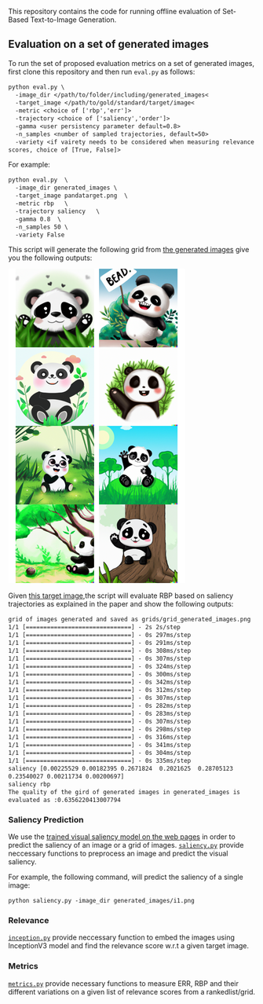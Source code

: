 This repository contains the code for running offline evaluation of Set-Based Text-to-Image Generation.

## Evaluation on a set of generated images
To run the set of proposed evaluation metrics on a set of generated images, first clone this repository and then run  ```eval.py``` as follows:

```
python eval.py \ 
  -image_dir </path/to/folder/including/generated_images< 
  -target_image </path/to/gold/standard/target/image<
  -metric <choice of ['rbp','err']>
  -trajectory <choice of ['saliency','order']>
  -gamma <user persistency parameter default=0.8>
  -n_samples <number of sampled trajectories, default=50>
  -variety <if vairety needs to be considered when measuring relevance scores, choice of [True, False]>
```
For example:

```
python eval.py  \
  -image_dir generated_images \
  -target_image pandatarget.png  \
  -metric rbp   \
  -trajectory saliency   \
  -gamma 0.8  \
  -n_samples 50 \
  -variety False
```
This script will generate the following grid from [the generated images](https://github.com/Narabzad/Set-Based-Text-to-ImageGeneration/tree/main/generated_images) give you the following outputs:

![alt text](https://github.com/Narabzad/Set-Based-Text-to-ImageGeneration/blob/main/grids/grid_generated_images.png)

Given [this target image](https://github.com/Narabzad/Set-Based-Text-to-ImageGeneration/blob/main/pandatarget.png),the script will evaluate RBP based on saliency trajectories as explained in the paper and show the following outputs:

```
grid of images generated and saved as grids/grid_generated_images.png
1/1 [==============================] - 2s 2s/step
1/1 [==============================] - 0s 297ms/step
1/1 [==============================] - 0s 291ms/step
1/1 [==============================] - 0s 308ms/step
1/1 [==============================] - 0s 307ms/step
1/1 [==============================] - 0s 324ms/step
1/1 [==============================] - 0s 300ms/step
1/1 [==============================] - 0s 342ms/step
1/1 [==============================] - 0s 312ms/step
1/1 [==============================] - 0s 307ms/step
1/1 [==============================] - 0s 282ms/step
1/1 [==============================] - 0s 283ms/step
1/1 [==============================] - 0s 307ms/step
1/1 [==============================] - 0s 298ms/step
1/1 [==============================] - 0s 316ms/step
1/1 [==============================] - 0s 341ms/step
1/1 [==============================] - 0s 304ms/step
1/1 [==============================] - 0s 335ms/step
saliency [0.00225529 0.00182395 0.2671824  0.2021625  0.28705123 0.23540027 0.00211734 0.00200697]
saliency rbp
The quality of the gird of generated images in generated_images is evaluated as :0.6356220413007794
```

### Saliency Prediction
We use the [trained visual saliency model on the web pages](https://github.com/Narabzad/Set-Based-Text-to-ImageGeneration/tree/main/webpage_stonybrook_baseline) in order to predict the saliency of an image or a grid of images.
[```saliency.py```](https://github.com/Narabzad/Set-Based-Text-to-ImageGeneration/blob/main/saliency.py) provide neccessary functions to preprocess an image and predict the visual saliency.

For example, the following command, will predict the saliency of a single image:

```  
python saliency.py -image_dir generated_images/i1.png
```

### Relevance
[```inception.py```](https://github.com/Narabzad/Set-Based-Text-to-ImageGeneration/blob/main/inception.py) provide neccessary function to embed the images using InceptionV3 model and find the relevance score w.r.t a given target image. 

### Metrics
[```metrics.py```](https://github.com/Narabzad/Set-Based-Text-to-ImageGeneration/blob/main/metrics.py) provide necessary functions to measure ERR, RBP and their different variations on a given list of relevance scores from a rankedlist/grid. 

